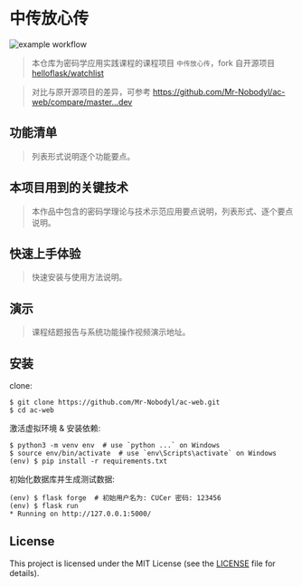 # 中传放心传

![example workflow](https://github.com/Mr-Nobodyl/ac-web/actions/workflows/ac-web_CI.yaml/badge.svg)

> 本仓库为密码学应用实践课程的课程项目 `中传放心传`，fork 自开源项目 [helloflask/watchlist](https://github.com/helloflask/watchlist)

> 对比与原开源项目的差异，可参考 https://github.com/Mr-Nobodyl/ac-web/compare/master...dev

## 功能清单

> 列表形式说明逐个功能要点。

## 本项目用到的关键技术

> 本作品中包含的密码学理论与技术示范应用要点说明，列表形式、逐个要点说明。

## 快速上手体验

> 快速安装与使用方法说明。

## 演示

> 课程结题报告与系统功能操作视频演示地址。

## 安装

clone:

```
$ git clone https://github.com/Mr-Nobodyl/ac-web.git
$ cd ac-web
```

激活虚拟环境 & 安装依赖:

```
$ python3 -m venv env  # use `python ...` on Windows
$ source env/bin/activate  # use `env\Scripts\activate` on Windows
(env) $ pip install -r requirements.txt
```

初始化数据库并生成测试数据:

```
(env) $ flask forge  # 初始用户名为: CUCer 密码: 123456
(env) $ flask run
* Running on http://127.0.0.1:5000/
```

## License

This project is licensed under the MIT License (see the
[LICENSE](LICENSE) file for details).
